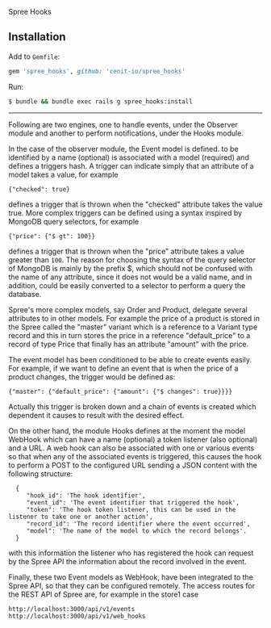 
Spree Hooks

## Installation

Add to `Gemfile`:
```ruby
gem 'spree_hooks', github: 'cenit-io/spree_hooks'
```

Run:
```sh
$ bundle && bundle exec rails g spree_hooks:install
```

-----------------

Following are two engines, one to handle events, under the Observer
module and another to perform notifications, under the Hooks module.

In the case of the observer module, the Event model is defined.
to be identified by a name (optional) is associated with a model
(required) and defines a triggers hash. A trigger can indicate
simply that an attribute of a model takes a value, for example

    {"checked": true}

defines a trigger that is thrown when the "checked" attribute takes the
value true. More complex triggers can be defined using a
syntax inspired by MongoDB query selectors, for example

    {"price": {"$ gt": 100}}

defines a trigger that is thrown when the "price" attribute takes a
value greater than `100`. The reason for choosing the syntax of
the query selector of MongoDB is mainly by the prefix $,
which should not be confused with the name of any attribute, since it does not
would be a valid name, and in addition, could be easily converted to a selector
to perform a query the database.

Spree's more complex models, say Order and Product, delegate
several attributes to in other models. For example the price of a
product is stored in the Spree called the "master" variant which is
a reference to a Variant type record and this in turn stores the
price in a reference "default_price" to a record of type Price that
finally has an attribute "amount" with the price.

The event model has been conditioned to be able to create
events easily. For example, if we want to define an event that is
when the price of a product changes, the trigger
would be defined as:

    {"master": {"default_price": {"amount": {"$ changes": true}}}}

Actually this trigger is broken down and a chain of events is created
which dependent it causes to result with the desired effect.

On the other hand, the module Hooks defines at the moment the model WebHook
which can have a name (optional) a token listener (also
optional) and a URL. A web hook can also be associated with one or
various events so that when any of the associated events
is triggered, this causes the hook to perform a POST to the configured URL
sending a JSON content with the following structure:

```
  {
     "hook_id": 'The hook identifier',
     "event_id": 'The event identifier that triggered the hook',
     "token": 'The hook token listener, this can be used in the listener to take one or another action',
     "record_id": 'The record identifier where the event occurred',
     "model": 'The name of the model to which the record belongs'.
  }
```

with this information the listener who has registered the hook can
request by the Spree API the information about the record
involved in the event.

Finally, these two Event models as WebHook, have been integrated
to the Spree API, so that they can be configured remotely. The
access routes for the REST API of Spree are, for example in the
store1 case

    http://localhost:3000/api/v1/events
    http://localhost:3000/api/v1/web_hooks
